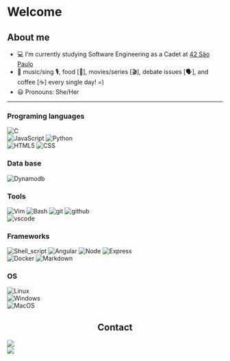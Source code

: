 # Welcome #

<h2> About me</h2>

- :computer: I’m currently studying Software Engineering as a Cadet at [42 São Paulo](https://www.42sp.org.br/)
- :purple_heart: music/sing 🎙, food [:sushi:], movies/series [:clapper:], debate issues [🗣], and coffee [:coffee:] every single day! =)
- :smiley: Pronouns: She/Her

---
<h3> Programing languages </h3>

![C](https://img.shields.io/badge/C-00599C?style=for-the-badge&logo=c&logoColor=white)
<br/>
![JavaScript](https://img.shields.io/badge/JavaScript-323330?style=for-the-badge&logo=javascript&logoColor=F7DF1E)
![Python](https://img.shields.io/badge/Python-3776AB?style=for-the-badge&logo=python&logoColor=white)
<br/>
![HTML5](https://img.shields.io/badge/HTML5-E34F26?style=for-the-badge&logo=html5&logoColor=white)
![CSS](https://img.shields.io/badge/CSS3-1572B6?style=for-the-badge&logo=css3&logoColor=white)
  
<h3> Data base </h3>
  
![Dynamodb](https://img.shields.io/badge/Amazon%20DynamoDB-4053D6?style=for-the-badge&logo=Amazon%20DynamoDB&logoColor=white)
  
<h3> Tools </h3>

![Vim](https://img.shields.io/badge/VIM-%2311AB00.svg?&style=for-the-badge&logo=vim&logoColor=white)
![Bash](https://img.shields.io/badge/GNU%20Bash-4EAA25?style=for-the-badge&logo=GNU%20Bash&logoColor=white)
![git](https://img.shields.io/badge/Git-F05032?style=for-the-badge&logo=git&logoColor=white)
![github](https://img.shields.io/badge/GitHub-100000?style=for-the-badge&logo=github&logoColor=white)
<br/>
![vscode](https://img.shields.io/badge/Visual_Studio_Code-0078D4?style=for-the-badge&logo=visual%20studio%20code&logoColor=white)

<h3> Frameworks </h3>

![Shell_script](https://img.shields.io/badge/Shell_Script-121011?style=for-the-badge&logo=gnu-bash&logoColor=white)
![Angular](https://img.shields.io/badge/Angular-DD0031?style=for-the-badge&logo=angular&logoColor=white)
![Node](https://img.shields.io/badge/Node.js-339933?style=for-the-badge&logo=nodedotjs&logoColor=white)
![Express](https://img.shields.io/badge/Express.js-000000?style=for-the-badge&logo=express&logoColor=white)
<br/>
![Docker](https://img.shields.io/badge/Docker-2CA5E0?style=for-the-badge&logo=docker&logoColor=white)
![Markdown](https://img.shields.io/badge/Markdown-000000?style=for-the-badge&logo=markdown&logoColor=white)

<h3> OS </h3>

![Linux](https://img.shields.io/badge/Linux-FCC624?style=for-the-badge&logo=linux&logoColor=black)
<br/>
![Windows](https://img.shields.io/badge/Windows-0078D6?style=for-the-badge&logo=windows&logoColor=white)
<br/>
![MacOS](https://img.shields.io/badge/mac%20os-000000?style=for-the-badge&logo=apple&logoColor=white)



<h2 align="center"> Contact </h2>

<a href="https://www.linkedin.com/in/loenasci/" target="_blank"><img src="https://img.shields.io/badge/LinkedIn-0077B5?style=for-the-badge&logo=linkedin&logoColor=white"></a>
</br>
<a href="mailto:loenascimentosilva@gmail.com" target="_blank"><img src="https://img.shields.io/badge/Gmail-D14836?style=for-the-badge&logo=gmail&logoColor=white"></a>
